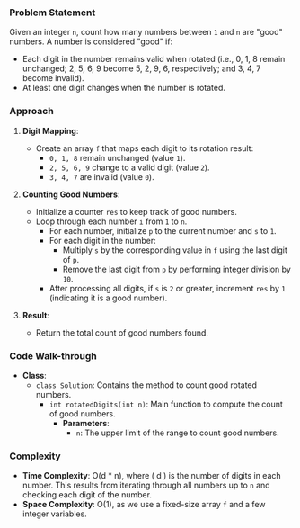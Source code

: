 ### Problem Statement
Given an integer `n`, count how many numbers between `1` and `n` are "good" numbers. A number is considered "good" if:
- Each digit in the number remains valid when rotated (i.e., 0, 1, 8 remain unchanged; 2, 5, 6, 9 become 5, 2, 9, 6, respectively; and 3, 4, 7 become invalid).
- At least one digit changes when the number is rotated.

### Approach
1. **Digit Mapping**:
   - Create an array `f` that maps each digit to its rotation result:
     - `0, 1, 8` remain unchanged (value `1`).
     - `2, 5, 6, 9` change to a valid digit (value `2`).
     - `3, 4, 7` are invalid (value `0`).

2. **Counting Good Numbers**:
   - Initialize a counter `res` to keep track of good numbers.
   - Loop through each number `i` from `1` to `n`.
     - For each number, initialize `p` to the current number and `s` to `1`.
     - For each digit in the number:
       - Multiply `s` by the corresponding value in `f` using the last digit of `p`.
       - Remove the last digit from `p` by performing integer division by `10`.
     - After processing all digits, if `s` is `2` or greater, increment `res` by `1` (indicating it is a good number).

3. **Result**:
   - Return the total count of good numbers found.

### Code Walk-through
- **Class**:
  - `class Solution`: Contains the method to count good rotated numbers.
    - `int rotatedDigits(int n)`: Main function to compute the count of good numbers.
      - **Parameters**:
        - `n`: The upper limit of the range to count good numbers.

### Complexity
- **Time Complexity**: O(d * n), where \( d \) is the number of digits in each number. This results from iterating through all numbers up to `n` and checking each digit of the number.
- **Space Complexity**: O(1), as we use a fixed-size array `f` and a few integer variables.
